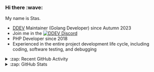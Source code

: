 <h3>Hi there :wave:</h3>

My name is Stas.

- [DDEV](https://github.com/ddev/ddev) Maintainer (Golang Developer) since Autumn 2023
- Join me in the [![DDEV Discord](https://img.shields.io/discord/664580571770388500?logo=discord&logoColor=%23fff&label=DDEV%20Discord&link=https%3A%2F%2Fddev.com%2Fs%2Fdiscord)](https://ddev.com/s/discord)
- PHP Developer since 2018
- Experienced in the entire project development life cycle, including coding, software testing, and debugging

<details>
  <summary>:zap: Recent GitHub Activity</summary>

<!--RECENT_ACTIVITY:start-->
1. 💬 Commented on [#7259](https://github.com/ddev/ddev/pull/7259#discussion_r2081130731) in [ddev/ddev](https://github.com/ddev/ddev)<br>
2. 🎉 Merged PR [#10](https://github.com/stasadev/laravel-slack-notifier/pull/10) in [stasadev/laravel-slack-notifier](https://github.com/stasadev/laravel-slack-notifier)<br>
3. 💪 Opened PR [#10](https://github.com/stasadev/laravel-slack-notifier/pull/10) in [stasadev/laravel-slack-notifier](https://github.com/stasadev/laravel-slack-notifier)<br>
4. 🎉 Merged PR [#372](https://github.com/ddev/ddev.com/pull/372) in [ddev/ddev.com](https://github.com/ddev/ddev.com)<br>
5. 💬 Commented on [#7274](https://github.com/ddev/ddev/pull/7274#discussion_r2080316025) in [ddev/ddev](https://github.com/ddev/ddev)<br>
6. 💬 Commented on [#7274](https://github.com/ddev/ddev/pull/7274#discussion_r2080297875) in [ddev/ddev](https://github.com/ddev/ddev)<br>
7. 💬 Commented on [#7274](https://github.com/ddev/ddev/pull/7274#discussion_r2080311323) in [ddev/ddev](https://github.com/ddev/ddev)<br>
8. 💪 Opened PR [#372](https://github.com/ddev/ddev.com/pull/372) in [ddev/ddev.com](https://github.com/ddev/ddev.com)<br>
9. 💬 Commented on [#7236](https://github.com/ddev/ddev/pull/7236#discussion_r2079709595) in [ddev/ddev](https://github.com/ddev/ddev)<br>
10. 💬 Commented on [#7236](https://github.com/ddev/ddev/pull/7236#discussion_r2079702115) in [ddev/ddev](https://github.com/ddev/ddev)<br>
11. 👍 Approved [#7253](https://github.com/ddev/ddev/pull/7253#pullrequestreview-2825019921) in [ddev/ddev](https://github.com/ddev/ddev)<br>
12. 💬 Commented on [#7259](https://github.com/ddev/ddev/pull/7259#discussion_r2079642423) in [ddev/ddev](https://github.com/ddev/ddev)<br>
13. 💬 Commented on [#7248](https://github.com/ddev/ddev/issues/7248#issuecomment-2862756709) in [ddev/ddev](https://github.com/ddev/ddev)<br>
14. 👍 Approved [#7249](https://github.com/ddev/ddev/pull/7249#pullrequestreview-2824860644) in [ddev/ddev](https://github.com/ddev/ddev)<br>
15. 💬 Commented on [#7236](https://github.com/ddev/ddev/pull/7236#discussion_r2079472630) in [ddev/ddev](https://github.com/ddev/ddev)<br>
16. 🔴 Requested changes in [#7236](https://github.com/ddev/ddev/pull/7236#pullrequestreview-2824720901) in [ddev/ddev](https://github.com/ddev/ddev)<br>
17. 💬 Commented on [#414](https://github.com/ddev/ddev-intellij-plugin/issues/414#issuecomment-2862125317) in [ddev/ddev-intellij-plugin](https://github.com/ddev/ddev-intellij-plugin)<br>
18. 💬 Commented on [#7272](https://github.com/ddev/ddev/issues/7272#issuecomment-2862115825) in [ddev/ddev](https://github.com/ddev/ddev)<br>
19. 💬 Commented on [#7263](https://github.com/ddev/ddev/pull/7263#issuecomment-2862087853) in [ddev/ddev](https://github.com/ddev/ddev)<br>
20. 💬 Commented on [#7242](https://github.com/ddev/ddev/pull/7242#discussion_r2079049860) in [ddev/ddev](https://github.com/ddev/ddev)<br>
<!--RECENT_ACTIVITY:end-->

</details>

<details>
  <summary>:zap: GitHub Stats</summary>

  <picture>
    <source
      srcset="https://github-readme-stats.vercel.app/api?username=stasadev&show_icons=true&count_private=true&include_all_commits=true&hide_border=true&theme=tokyonight"
      media="(prefers-color-scheme: dark)"
    />
    <source
      srcset="https://github-readme-stats.vercel.app/api?username=stasadev&show_icons=true&count_private=true&include_all_commits=true&hide_border=true"
      media="(prefers-color-scheme: light), (prefers-color-scheme: no-preference)"
    />
    <img src="https://github-readme-stats.vercel.app/api?username=stasadev&show_icons=true&count_private=true&include_all_commits=true&hide_border=true" />
  </picture>

</details>

